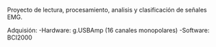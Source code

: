 Proyecto de lectura, procesamiento, analisis y clasificación de señales EMG.

Adquisión:
  -Hardware: g.USBAmp (16 canales monopolares)
  -Software: BCI2000
